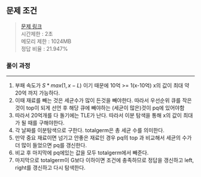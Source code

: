 ## 문제 조건
> <a href = "https://www.acmicpc.net/problem/24041"> 문제 링크 </a>  
> 시간제한 : 2초  
> 메모리 제한 : 1024MB  
> 정답 비율 : 21.947%

### 풀이 과정
---
1. 부패 속도가 $S*max(1,x-L)$ 이기 때문에 10억 >= 1(x-10억) x의 값이 최대 약 20억 까지 가능하다.
2. 이때 재료를 빼는 것은 세균수가 많이 든것을 빼야한다. 따라서 우선순위 큐를 작은 것이 top이 되게 선언 후 해당 큐에 빼야하는 (세균이 많은)것이 pq에 있어야함
3. 따라서 20억개를 다 돌기에는 TLE가 난다. 따라서 이분 탐색을 통해 x의 값이 최대가 될 때를 구해야한다.
4. 각 날짜를 이분탐색으로 구한다. totalgerm은 총 세균 수를 의미한다.
5. 만약 중요 재료이면 넘기고 안좋은 재료인 경우 pq의 top 과 비교해서 세균의 수가 더 많이 들었으면 pq를 갱신한다.
6. 비교 후 마지막에 pq에있는 값을 모두 totalgerm에서 빼준다.
7. 마지막으로 totalgerm이 G보다 이하이면 조건에 충족하므로 정답을 갱신하고 left, right를 갱신하고 다시 탐색한다.
